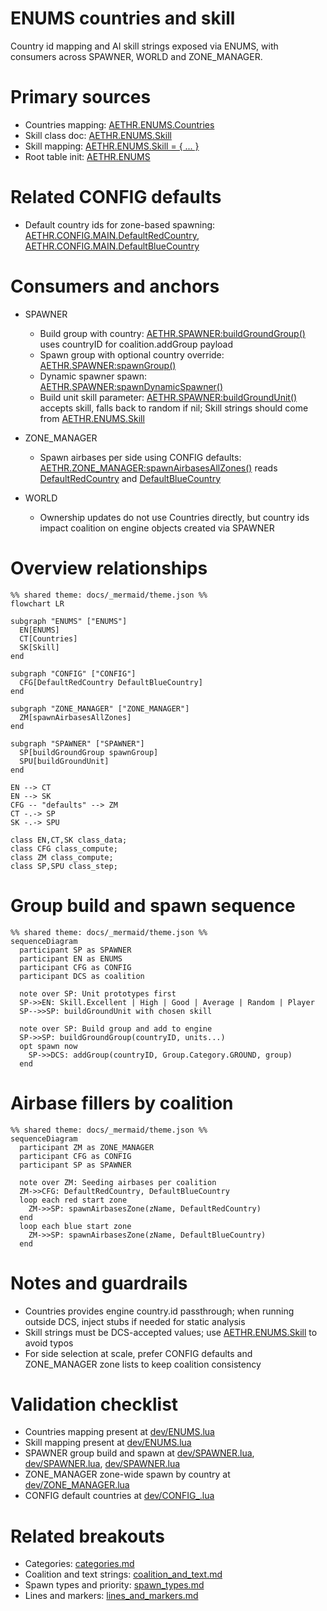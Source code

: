 # ENUMS countries and skill

Country id mapping and AI skill strings exposed via ENUMS, with consumers across SPAWNER, WORLD and ZONE_MANAGER.

# Primary sources

- Countries mapping: [AETHR.ENUMS.Countries](https://github.com/Gh0st352/AETHR/blob/main/dev/ENUMS.lua#L481)
- Skill class doc: [AETHR.ENUMS.Skill](https://github.com/Gh0st352/AETHR/blob/main/dev/ENUMS.lua#L165)
- Skill mapping: [AETHR.ENUMS.Skill = { ... }](https://github.com/Gh0st352/AETHR/blob/main/dev/ENUMS.lua#L482)
- Root table init: [AETHR.ENUMS](https://github.com/Gh0st352/AETHR/blob/main/dev/ENUMS.lua#L337)

# Related CONFIG defaults

- Default country ids for zone-based spawning: [AETHR.CONFIG.MAIN.DefaultRedCountry](https://github.com/Gh0st352/AETHR/blob/main/dev/CONFIG_.lua#L177), [AETHR.CONFIG.MAIN.DefaultBlueCountry](https://github.com/Gh0st352/AETHR/blob/main/dev/CONFIG_.lua#L178)

# Consumers and anchors

- SPAWNER
  - Build group with country: [AETHR.SPAWNER:buildGroundGroup()](https://github.com/Gh0st352/AETHR/blob/main/dev/SPAWNER.lua#L321) uses countryID for coalition.addGroup payload
  - Spawn group with optional country override: [AETHR.SPAWNER:spawnGroup()](https://github.com/Gh0st352/AETHR/blob/main/dev/SPAWNER.lua#L425)
  - Dynamic spawner spawn: [AETHR.SPAWNER:spawnDynamicSpawner()](https://github.com/Gh0st352/AETHR/blob/main/dev/SPAWNER.lua#L438)
  - Build unit skill parameter: [AETHR.SPAWNER:buildGroundUnit()](https://github.com/Gh0st352/AETHR/blob/main/dev/SPAWNER.lua#L282) accepts skill, falls back to random if nil; Skill strings should come from [AETHR.ENUMS.Skill](https://github.com/Gh0st352/AETHR/blob/main/dev/ENUMS.lua#L482)

- ZONE_MANAGER
  - Spawn airbases per side using CONFIG defaults: [AETHR.ZONE_MANAGER:spawnAirbasesAllZones()](https://github.com/Gh0st352/AETHR/blob/main/dev/ZONE_MANAGER.lua#L1142) reads [DefaultRedCountry](https://github.com/Gh0st352/AETHR/blob/main/dev/CONFIG_.lua#L177) and [DefaultBlueCountry](https://github.com/Gh0st352/AETHR/blob/main/dev/CONFIG_.lua#L178)

- WORLD
  - Ownership updates do not use Countries directly, but country ids impact coalition on engine objects created via SPAWNER

# Overview relationships

```mermaid
%% shared theme: docs/_mermaid/theme.json %%
flowchart LR

subgraph "ENUMS" ["ENUMS"]
  EN[ENUMS]
  CT[Countries]
  SK[Skill]
end

subgraph "CONFIG" ["CONFIG"]
  CFG[DefaultRedCountry DefaultBlueCountry]
end

subgraph "ZONE_MANAGER" ["ZONE_MANAGER"]
  ZM[spawnAirbasesAllZones]
end

subgraph "SPAWNER" ["SPAWNER"]
  SP[buildGroundGroup spawnGroup]
  SPU[buildGroundUnit]
end

EN --> CT
EN --> SK
CFG -- "defaults" --> ZM
CT -.-> SP
SK -.-> SPU

class EN,CT,SK class_data;
class CFG class_compute;
class ZM class_compute;
class SP,SPU class_step;
```

# Group build and spawn sequence

```mermaid
%% shared theme: docs/_mermaid/theme.json %%
sequenceDiagram
  participant SP as SPAWNER
  participant EN as ENUMS
  participant CFG as CONFIG
  participant DCS as coalition

  note over SP: Unit prototypes first
  SP->>EN: Skill.Excellent | High | Good | Average | Random | Player
  SP-->>SP: buildGroundUnit with chosen skill

  note over SP: Build group and add to engine
  SP->>SP: buildGroundGroup(countryID, units...)
  opt spawn now
    SP->>DCS: addGroup(countryID, Group.Category.GROUND, group)
  end
```

# Airbase fillers by coalition

```mermaid
%% shared theme: docs/_mermaid/theme.json %%
sequenceDiagram
  participant ZM as ZONE_MANAGER
  participant CFG as CONFIG
  participant SP as SPAWNER

  note over ZM: Seeding airbases per coalition
  ZM->>CFG: DefaultRedCountry, DefaultBlueCountry
  loop each red start zone
    ZM->>SP: spawnAirbasesZone(zName, DefaultRedCountry)
  end
  loop each blue start zone
    ZM->>SP: spawnAirbasesZone(zName, DefaultBlueCountry)
  end
```

# Notes and guardrails

- Countries provides engine country.id passthrough; when running outside DCS, inject stubs if needed for static analysis
- Skill strings must be DCS-accepted values; use [AETHR.ENUMS.Skill](https://github.com/Gh0st352/AETHR/blob/main/dev/ENUMS.lua#L482) to avoid typos
- For side selection at scale, prefer CONFIG defaults and ZONE_MANAGER zone lists to keep coalition consistency

# Validation checklist

- Countries mapping present at [dev/ENUMS.lua](https://github.com/Gh0st352/AETHR/blob/main/dev/ENUMS.lua#L481)
- Skill mapping present at [dev/ENUMS.lua](https://github.com/Gh0st352/AETHR/blob/main/dev/ENUMS.lua#L482)
- SPAWNER group build and spawn at [dev/SPAWNER.lua](https://github.com/Gh0st352/AETHR/blob/main/dev/SPAWNER.lua#L321), [dev/SPAWNER.lua](https://github.com/Gh0st352/AETHR/blob/main/dev/SPAWNER.lua#L425), [dev/SPAWNER.lua](https://github.com/Gh0st352/AETHR/blob/main/dev/SPAWNER.lua#L438)
- ZONE_MANAGER zone-wide spawn by country at [dev/ZONE_MANAGER.lua](https://github.com/Gh0st352/AETHR/blob/main/dev/ZONE_MANAGER.lua#L1142)
- CONFIG default countries at [dev/CONFIG_.lua](https://github.com/Gh0st352/AETHR/blob/main/dev/CONFIG_.lua#L177)

# Related breakouts

- Categories: [categories.md](./categories.md)
- Coalition and text strings: [coalition_and_text.md](./coalition_and_text.md)
- Spawn types and priority: [spawn_types.md](./spawn_types.md)
- Lines and markers: [lines_and_markers.md](./lines_and_markers.md)